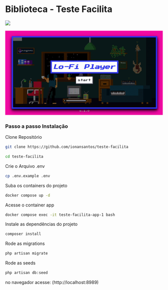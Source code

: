 # Biblioteca - Teste Facilita

<img src="http://img.shields.io/static/v1?label=STATUS&message=CONCLUIDO&color=GREEN&style=for-the-badge"/>

![](demo_long.gif)


### Passo a passo Instalação

Clone Repositório

```sh
git clone https://github.com/ionansantos/teste-facilita
```

```sh
cd teste-facilita
```

Crie o Arquivo .env

```sh
cp .env.example .env
```

Suba os containers do projeto

```sh
docker compose up -d
```

Acesse o container app

```sh
docker compose exec -it teste-facilita-app-1 bash
```

Instale as dependências do projeto

```sh
composer install
```

Rode as migrations

```sh
php artisan migrate
```

Rode as seeds

```sh
php artisan db:seed
```

no navegador acesse:
(http://localhost:8989)
